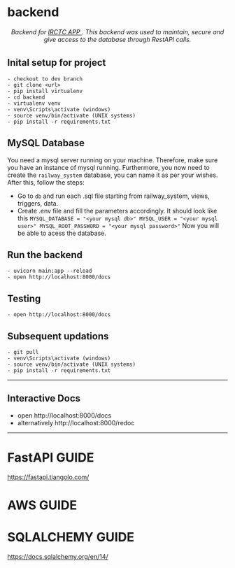 # backend
<h6 align="center" >
    Backend for <a href="https://github.com/antonio-pedro99/irctc-app"> IRCTC APP </a>. This backend was used to maintain, secure and give access to the database through RestAPI calls.
</h1>

## Inital setup for project 
    - checkout to dev branch
    - git clone <url>
    - pip install virtualenv
    - cd backend
    - virtualenv venv
    - venv\Scripts\activate (windows)
    - source venv/bin/activate (UNIX systems)
    - pip install -r requirements.txt

## MySQL Database
You need a mysql server running on your machine. Therefore, make sure you have an instance of mysql running. Furthermore, you now need to create the `railway_system` database, you can name it as per your wishes. After this, follow the steps:
- Go to `db` and run each .sql file starting from railway_system, views, triggers, data. 
- Create .env file and fill the parameters accordingly. It should look like this
`MYSQL_DATABASE = "<your mysql db>"
 MYSQL_USER = "<your mysql user>"
 MYSQL_ROOT_PASSWORD = "<your mysql password>"`
Now you will be able to acess the database.
     
## Run the backend
    - uvicorn main:app --reload
    - open http://localhost:8000/docs

## Testing
    - open http://localhost:8000/docs
    
## Subsequent updations
    - git pull
    - venv\Scripts\activate (windows)
    - source venv/bin/activate (UNIX systems)
    - pip install -r requirements.txt

___
## Interactive Docs
   - open http://localhost:8000/docs
   - alternatively http://localhost:8000/redoc
___

# FastAPI GUIDE
https://fastapi.tiangolo.com/
# AWS GUIDE

# SQLALCHEMY GUIDE

https://docs.sqlalchemy.org/en/14/
